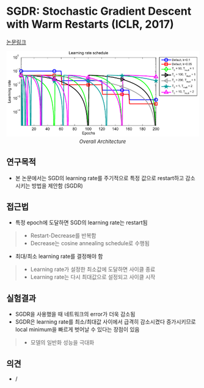 # SGDR: Stochastic Gradient Descent with Warm Restarts (ICLR, 2017)

[논문링크](https://arxiv.org/abs/1608.03983)

<p align="center">
    <img width="600" alt='fig1' src="./img/09_05_01.png?raw=true"></br>
    <em><font size=2>Overall Architecture</font></em>
</p>

## 연구목적
- 본 논문에서는 SGD의 learning rate를 주기적으로 특정 값으로 restart하고 감소시키는 방법을 제안함 (SGDR)

## 접근법
- 특정 epoch에 도달하면 SGD의 learning rate는 restart됨
> - Restart-Decrease를 반복함
> - Decrease는 cosine annealing schedule로 수행됨
- 최대/최소 learning rate를 결정해야 함
> - Learning rate가 설정한 최소값에 도달하면 사이클 종료
> - Learning rate는 다시 최대값으로 설정되고 사이클 시작

## 실험결과
- SGDR을 사용했을 때 네트워크의 error가 더욱 감소됨
- SGDR은 learning rate를 최소/최대값 사이에서 급격히 감소시켰다 증가시키므로 local minimum을 빠르게 벗어날 수 있다는 장점이 있음
> - 모델의 일반화 성능을 극대화

## 의견
- /